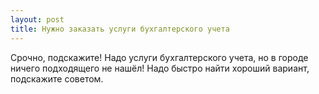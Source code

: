 ```yaml
---
layout: post 
title: Нужно заказать услуги бухгалтерского учета 
--- 
```

Срочно, подскажите! Надо услуги бухгалтерского учета, но в городе ничего подходящего не нашёл! Надо быстро найти хороший вариант, подскажите советом.
